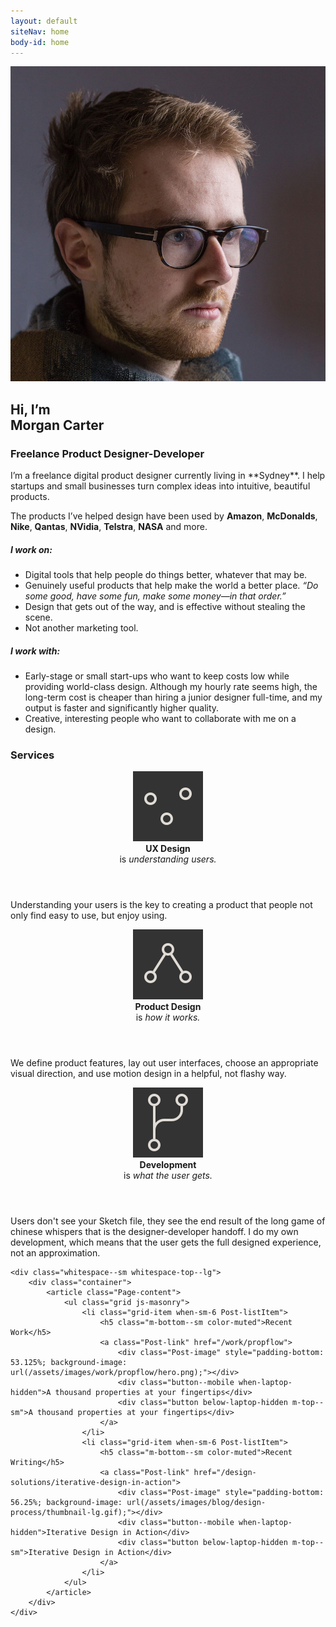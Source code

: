 ```yaml
---
layout: default
siteNav: home
body-id: home
---
```


<div class="Page">
	<div class="whitespace--sm whitespace-bottom--md">
		<div class="container">
			<article class="Page-content">
				<div class="grid">
					<div class="grid-item when-sm-6">
						<picture>
							<source media="(min-width: 568px)" srcset="/assets/images/home/neue_me.jpg">
							<img src="/assets/images/home/neue_me_mobile.jpg">
						</picture>
					</div>
					<div class="grid-item when-sm-6 Essay Essay--blog" markdown="1">
<h1 class="m-top--lg when-sm-m-top--0">
	Hi, I’m
	<br class="below-lg-hidden">
	Morgan Carter
</h1>
<h3 class="h3--alt color-muted m-top--0 m-bottom--lg">Freelance Product Designer-Developer</h3>
I’m a freelance digital product designer currently living in **Sydney**. I help startups and small businesses turn complex ideas into intuitive, beautiful products.

The products I’ve helped design have been used by **Amazon**, **McDonalds**, **Nike**, **Qantas**, **NVidia**, **Telstra**, **NASA** and more.

##### I work on:

- Digital tools that help people do things better, whatever that may be.
- Genuinely useful products that help make the world a better place. *“Do some good, have some fun, make some money—in that order.”*
- Design that gets out of the way, and is effective without stealing the scene.
- Not another marketing tool. 

##### I work with:

- Early-stage or small start-ups who want to keep costs low while providing world-class design. Although my hourly rate seems high, the long-term cost is cheaper than hiring a junior designer full-time, and my output is faster and significantly higher quality.
- Creative, interesting people who want to collaborate with me on a design.
</div>
				</div>
			</article>
		</div>
	</div>
	<div class="whitespace--sm bg-black color-bg">
		<div class="container container--md">
			<article class="Page-content">
				<h3 class="text-center">Services</h3>
				<div class="grid">
					<div class="grid-item when-lg-4 m-top--xl">
						<div class="media">
							<header>
								<img src="/assets/icon/home-ux.svg" class="m-right--xs">
								<div>
									<strong>UX Design</strong>
									<br>
									is
									<em>understanding users.</em>
								</div>
							</header>
							<p class="text-sm color-muted m-top--0">Understanding your users is the key to creating a product that people not only find easy to use, but enjoy using.</p>
						</div>
					</div>
					<div class="grid-item when-lg-4 m-top--xl">
						<div class="media">
							<header>
								<img src="/assets/icon/home-product.svg" class="m-right--xs">
								<div>
									<strong>Product Design</strong>
									<br>
									is
									<em>how it works.</em>
								</div>
							</header>
							<p class="text-sm color-muted m-top--0">We define product features, lay out user interfaces, choose an appropriate visual direction, and use motion design in a helpful, not flashy way.</p>
						</div>
					</div>
					<div class="grid-item when-lg-4 m-top--xl">
						<div class="media">
							<header>
								<img src="/assets/icon/home-development.svg" class="m-right--xs">
								<div>
									<strong>Development</strong>
									<br>
									is
									<em>what the user gets.</em>
								</div>
							</header>
							<p class="text-sm color-muted m-top--0">Users don't see your Sketch file, they see the end result of the long game of chinese whispers that is the designer-developer handoff. I do my own development, which means that the user gets the full designed experience, not an approximation.</p>
						</div>
					</div>
					<!-- <div class="grid-item when-lg-3 m-top--xl">
						<div class="media">
							<header>
								<img src="/assets/icon/home-thinking.svg" class="m-right--xs">
								<div>
									<strong>Design Thinking</strong>
									<br>
									is
									<em>design, but not tech.</em>
								</div>
							</header>
							<p class="text-sm color-muted m-top--0">Donec id elit non mi porta gravida at eget metus. Nulla vitae elit libero, a pharetra augue. Curabitur blandit tempus porttitor.</p>
						</div>
					</div> -->
				</div>
			</article>
		</div>
	</div>

	<div class="whitespace--sm whitespace-top--lg">
		<div class="container">
			<article class="Page-content">
				<ul class="grid js-masonry">
					<li class="grid-item when-sm-6 Post-listItem">
						<h5 class="m-bottom--sm color-muted">Recent Work</h5>
						<a class="Post-link" href="/work/propflow">
							<div class="Post-image" style="padding-bottom: 53.125%; background-image: url(/assets/images/work/propflow/hero.png);"></div>
							<div class="button--mobile when-laptop-hidden">A thousand properties at your fingertips</div>
							<div class="button below-laptop-hidden m-top--sm">A thousand properties at your fingertips</div>
						</a>
					</li>
					<li class="grid-item when-sm-6 Post-listItem">
						<h5 class="m-bottom--sm color-muted">Recent Writing</h5>
						<a class="Post-link" href="/design-solutions/iterative-design-in-action">
							<div class="Post-image" style="padding-bottom: 56.25%; background-image: url(/assets/images/blog/design-process/thumbnail-lg.gif);"></div>
							<div class="button--mobile when-laptop-hidden">Iterative Design in Action</div>
							<div class="button below-laptop-hidden m-top--sm">Iterative Design in Action</div>
						</a>
					</li>
				</ul>
			</article>
		</div>
	</div>
</div>